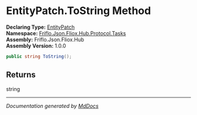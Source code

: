 ﻿<!--  
  <auto-generated>   
    The contents of this file were generated by a tool.  
    Changes to this file may be list if the file is regenerated  
  </auto-generated>   
-->

# EntityPatch.ToString Method

**Declaring Type:** [EntityPatch](../index.md)  
**Namespace:** [Friflo.Json.Fliox.Hub.Protocol.Tasks](../../index.md)  
**Assembly:** Friflo.Json.Fliox.Hub  
**Assembly Version:** 1.0.0

```csharp
public string ToString();
```

## Returns

string

___

*Documentation generated by [MdDocs](https://github.com/ap0llo/mddocs)*

